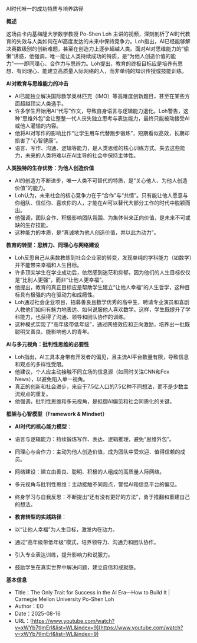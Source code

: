 AI时代唯一的成功特质与培养路径

  

**概述**

  

这场由卡内基梅隆大学数学教授 Po-Shen Loh 主讲的视频，深刻剖析了AI时代教育的失效与人类如何在AI高度发达的未来中保持竞争力。Loh指出，AI已经能够解决奥数级别的创新难题，甚至在创造力上逐步超越人类。面对AI对思维能力的“偷懒”诱惑，他强调，唯一能让人类持续成功的特质，是“为他人创造价值的能力”——即同理心、合作力与思辨力。Loh提出，教育的终极目标应是培养有思想、有同理心、能建立高质量人际网络的人，而非单纯的知识传授或技能训练。

  

**AI对教育与思维能力的冲击**

- AI已能独立解决国际数学奥林匹克（IMO）等高难度创新题目，甚至在某些方面超越顶尖人类选手。
- 许多学生开始用AI“代写”作文，导致自身语言与逻辑能力退化。Loh警告，这种“思维外包”会让整整一代人丧失独立思考与表达能力，最终只能被动接受AI或他人灌输的内容。
- 他将AI对写作的影响比作“让学生用车代替跑步锻炼”，短期看似高效，长期却损害了“心智健康”。
- 语言、写作、沟通、逻辑等能力，是人类思维的核心训练方式。失去这些能力，未来的人类将难以在AI主导的社会中保持主体性。

  

**人类独特的生存优势：为他人创造价值**

- AI的创造力不断进步，唯一人类不可替代的特质，是“关心他人、为他人创造价值”的能力。
- Loh认为，未来社会的核心竞争力在于“合作”与“共情”。只有能让他人愿意与你组队、信任你、喜欢你的人，才能在AI可以替代大部分工作的时代中脱颖而出。
- 他强调，团队合作、积极影响团队氛围、为集体带来正向价值，是未来不可或缺的生存技能。
- 这种能力的本质，是“真诚地为他人创造价值，并以此为动力”。

  

**教育的转型：思辨力、同理心与网络建设**

- Loh反思自己从奥数教练到社会企业家的转变，发现单纯的学科能力（如数学）并不能带来幸福和人生目标。
- 许多顶尖学生在学业成功后，依然感到迷茫和抑郁，因为他们的人生目标仅仅是“比别人更强”，而非“让他人更幸福”。
- 他提出，教育的真正目标应是帮助学生建立“让他人幸福”的人生哲学，这种目标具有极强的内在驱动力和成瘾性。
- Loh通过社会企业项目，招募善良且数学优秀的高中生，聘请专业演员和喜剧人教他们如何有魅力地表达、如何说服他人喜欢数学。这样，学生既提升了学科能力，也获得了沟通、领导和团队协作的训练。
- 这种模式实现了“高年级带低年级”，通过网络效应和正向激励，培养出一批既聪明又善良、能影响他人的青年。

  

**AI与多元视角：批判性思维的必要性**

- Loh指出，AI工具本身带有开发者的偏见，且主流AI平台数量有限，导致信息和观点的多样性受限。
- 他建议，个人应主动接触不同立场的信息源（如同时关注CNN和Fox News），以避免陷入单一视角。
- 真正的创新和社会进步，来自于7.5亿人口的7.5亿种不同想法，而不是少数主流观点的重复。
- 他强调，批判性思维和多元视角，是抵御AI偏见和社会同质化的关键。

  

**框架与心智模型（Framework & Mindset）**

- **AI时代的核心能力模型**：

- 语言与逻辑能力：持续锻炼写作、表达、逻辑推理，避免“思维外包”。
- 同理心与合作力：主动为他人创造价值，成为团队中受欢迎、值得信赖的成员。
- 网络建设：建立由善良、聪明、积极的人组成的高质量人际网络。
- 多元视角与批判性思维：主动接触不同观点，警惕AI和信息平台的偏见。
- 终身学习与自我反思：不断提出“还有没有更好的方法”，勇于推翻和重建自己的想法。

- **教育转型的实践路径**：

- 以“让他人幸福”为人生目标，激发内在动力。
- 通过“高年级带低年级”模式，培养领导力、沟通力和团队协作。
- 引入专业表达训练，提升影响力和说服力。
- 鼓励学生在真实世界中解决问题，建立自信和成就感。

  

**基本信息**

- Title：The Only Trait for Success in the AI Era—How to Build It | Carnegie Mellon University Po-Shen Loh
- Author：EO
- Date：2025-08-16
- URL：[https://www.youtube.com/watch?v=xWYb7tImErI&list=WL&index=9](https://www.youtube.com/watch?v=xWYb7tImErI&list=WL&index=9)